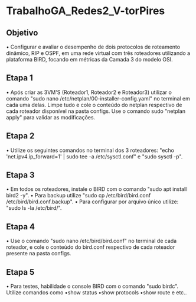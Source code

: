 # TrabalhoGA_Redes2_V-torPires
## Objetivo
• Configurar e avaliar o desempenho de dois protocolos de roteamento dinâmico, RIP e OSPF, em uma rede virtual com três roteadores utilizando a plataforma BIRD, focando em métricas da Camada 3 do modelo OSI.
## Etapa 1
• Após criar as 3VM'S (Roteador1, Roteador2 e Roteador3) utilizar o comando "sudo nano /etc/netplan/00-installer-config.yaml" no terminal em cada uma delas. Limpe tudo e cole o conteúdo do netplan respectivo de cada roteador disponível na pasta configs. Use o comando sudo "netplan apply" para validar as modificações.
## Etapa 2
• Utilize os seguintes comandos no terminal dos 3 roteadores: "echo 'net.ipv4.ip_forward=1' | sudo tee -a /etc/sysctl.conf" e "sudo sysctl -p".
## Etapa 3
• Em todos os roteadores, instale o BIRD com o comando "sudo apt install bird2 -y".
• Para backup utilize "sudo cp /etc/bird/bird.conf /etc/bird/bird.conf.backup".
• Para configurar por arquivo único utilize: "sudo ls -la /etc/bird/".
## Etapa 4
• Use o comando "sudo nano /etc/bird/bird.conf" no terminal de cada roteador, e cole o conteúdo do bird.conf respectivo de cada roteador presente na pasta configs.
## Etapa 5
• Para testes, habilidade o console BIRD com o comando "sudo birdc". Utilize comandos como •show status •show protocols •show route e etc..
